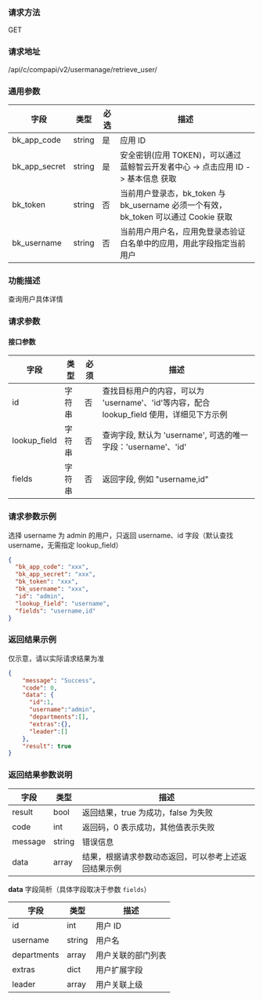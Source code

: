 
### 请求方法

GET


### 请求地址

/api/c/compapi/v2/usermanage/retrieve_user/


### 通用参数

| 字段 | 类型 | 必选 |  描述 |
|-----------|------------|--------|------------|
| bk_app_code  |  string    | 是 | 应用 ID     |
| bk_app_secret|  string    | 是 | 安全密钥(应用 TOKEN)，可以通过 蓝鲸智云开发者中心 -> 点击应用 ID -> 基本信息 获取 |
| bk_token     |  string    | 否 | 当前用户登录态，bk_token 与 bk_username 必须一个有效，bk_token 可以通过 Cookie 获取 |
| bk_username  |  string    | 否 | 当前用户用户名，应用免登录态验证白名单中的应用，用此字段指定当前用户 |


### 功能描述

查询用户具体详情

### 请求参数




#### 接口参数

| 字段      |  类型      | 必须   |  描述      |
|-----------|------------|--------|------------|
| id | 字符串 | 否 | 查找目标用户的内容，可以为 'username'、'id'等内容，配合 lookup_field 使用，详细见下方示例 |
| lookup_field | 字符串 | 否 | 查询字段, 默认为 'username', 可选的唯一字段：'username'、'id'|
| fields | 字符串 | 否 | 返回字段, 例如 "username,id" |


### 请求参数示例 

选择 username 为 admin 的用户，只返回 username、id 字段（默认查找 username，无需指定 lookup_field）
``` json
{
  "bk_app_code": "xxx",
  "bk_app_secret": "xxx",
  "bk_token": "xxx",
  "bk_username": "xxx",
  "id": "admin",
  "lookup_field": "username",
  "fields": "username,id"
}
```

### 返回结果示例

仅示意，请以实际请求结果为准
```json
{
    "message": "Success",
    "code": 0,
    "data": {
      "id":1,
      "username":"admin",
      "departments":[],
      "extras":{},
      "leader":[]
    },
    "result": true
}
```

### 返回结果参数说明

| 字段      | 类型     | 描述      |
|-----------|-----------|-----------|
|result| bool | 返回结果，true 为成功，false 为失败 |
|code|int|返回码，0 表示成功，其他值表示失败|
|message|string|错误信息|
|data| array| 结果，根据请求参数动态返回，可以参考上述返回结果示例 |

**data** 字段简析（具体字段取决于参数 `fields`）

| 字段      | 类型     | 描述      |
|-----------|-----------|-----------|
|id| int | 用户 ID |
|username|string| 用户名 |
|departments|array| 用户关联的部门列表 |
|extras| dict | 用户扩展字段 |
|leader| array| 用户关联上级 |